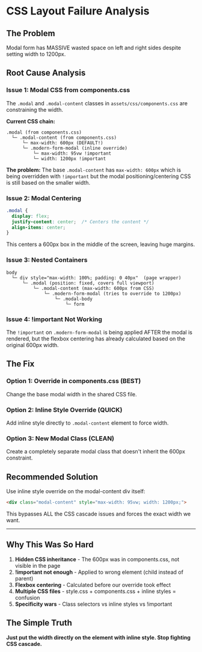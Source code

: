 # CSS Layout Failure Analysis

## The Problem
Modal form has MASSIVE wasted space on left and right sides despite setting width to 1200px.

## Root Cause Analysis

### Issue 1: Modal CSS from components.css
The `.modal` and `.modal-content` classes in `assets/css/components.css` are constraining the width.

**Current CSS chain:**
```
.modal (from components.css)
  └─ .modal-content (from components.css) 
      └─ max-width: 600px (DEFAULT!)
      └─ .modern-form-modal (inline override)
          └─ max-width: 95vw !important
          └─ width: 1200px !important
```

**The problem:** The base `.modal-content` has `max-width: 600px` which is being overridden with `!important` but the modal positioning/centering CSS is still based on the smaller width.

### Issue 2: Modal Centering
```css
.modal {
  display: flex;
  justify-content: center;  /* Centers the content */
  align-items: center;
}
```

This centers a 600px box in the middle of the screen, leaving huge margins.

### Issue 3: Nested Containers
```
body
  └─ div style="max-width: 100%; padding: 0 40px"  (page wrapper)
      └─ .modal (position: fixed, covers full viewport)
          └─ .modal-content (max-width: 600px from CSS)
              └─ .modern-form-modal (tries to override to 1200px)
                  └─ .modal-body
                      └─ form
```

### Issue 4: !important Not Working
The `!important` on `.modern-form-modal` is being applied AFTER the modal is rendered, but the flexbox centering has already calculated based on the original 600px width.

## The Fix

### Option 1: Override in components.css (BEST)
Change the base modal width in the shared CSS file.

### Option 2: Inline Style Override (QUICK)
Add inline style directly to `.modal-content` element to force width.

### Option 3: New Modal Class (CLEAN)
Create a completely separate modal class that doesn't inherit the 600px constraint.

## Recommended Solution
Use inline style override on the modal-content div itself:
```html
<div class="modal-content" style="max-width: 95vw; width: 1200px;">
```

This bypasses ALL the CSS cascade issues and forces the exact width we want.

---

## Why This Was So Hard

1. **Hidden CSS inheritance** - The 600px was in components.css, not visible in the page
2. **!important not enough** - Applied to wrong element (child instead of parent)
3. **Flexbox centering** - Calculated before our override took effect
4. **Multiple CSS files** - style.css + components.css + inline styles = confusion
5. **Specificity wars** - Class selectors vs inline styles vs !important

## The Simple Truth
**Just put the width directly on the element with inline style. Stop fighting CSS cascade.**
